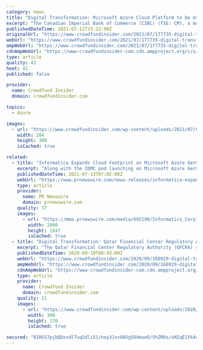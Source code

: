 ```yaml
---
category: news
title: "Digital Transformation: Microsoft Azure Cloud Platform to be Used by Canadian Imperial Bank of Commerce"
excerpt: "The Canadian Imperial Bank of Commerce (CIBC) (TSE: CM), a multinational banking and financial services corporation headquartered in Toronto, Ontario, has entered a multi-year deal to use Microsoft Azure as its main Cloud platform."
publishedDateTime: 2021-07-12T23:22:00Z
originalUrl: "https://www.crowdfundinsider.com/2021/07/177735-digital-transformation-microsoft-azure-cloud-platform-to-be-used-by-canadian-imperial-bank-of-commerce/"
webUrl: "https://www.crowdfundinsider.com/2021/07/177735-digital-transformation-microsoft-azure-cloud-platform-to-be-used-by-canadian-imperial-bank-of-commerce/"
ampWebUrl: "https://www.crowdfundinsider.com/2021/07/177735-digital-transformation-microsoft-azure-cloud-platform-to-be-used-by-canadian-imperial-bank-of-commerce/amp/"
cdnAmpWebUrl: "https://www-crowdfundinsider-com.cdn.ampproject.org/c/s/www.crowdfundinsider.com/2021/07/177735-digital-transformation-microsoft-azure-cloud-platform-to-be-used-by-canadian-imperial-bank-of-commerce/amp/"
type: article
quality: 41
heat: 41
published: false

provider:
  name: Crowdfund Insider
  domain: crowdfundinsider.com

topics:
  - Azure

images:
  - url: "https://www.crowdfundinsider.com/wp-content/uploads/2021/07/Christina-Kramer-284x300.jpg"
    width: 284
    height: 300
    isCached: true

related:
  - title: "Informatica Expands Cloud Footprint on Microsoft Azure Germany"
    excerpt: "Along with the IDMC pod launching on Microsoft Azure Germany, an additional IDMC pod is now available on Azure Southeast Asia, further expanding the reach of Informatica's cloud data management ..."
    publishedDateTime: 2021-07-13T07:02:00Z
    webUrl: "https://www.prnewswire.com/news-releases/informatica-expands-cloud-footprint-on-microsoft-azure-germany-889342108.html"
    type: article
    provider:
      name: PR Newswire
      domain: prnewswire.com
    quality: 37
    images:
      - url: "https://mma.prnewswire.com/media/692190/Informatica_Corp_Logo.jpg?p=facebook"
        width: 2000
        height: 1047
        isCached: true
  - title: "Digital Transformation: Qatar Financial Center Regulatory Authority to Migrate Online Services to Microsoft Cloud"
    excerpt: "The Qatar Financial Center Regulatory Authority (QFCRA) recently revealed that it will be migrating its online services to the Microsoft Cloud in order to move forward with its digital transformation strategy."
    publishedDateTime: 2020-09-19T00:43:00Z
    webUrl: "https://www.crowdfundinsider.com/2020/09/166929-digital-transformation-qatar-financial-center-regulatory-authority-to-migrate-online-services-to-microsoft-cloud/"
    ampWebUrl: "https://www.crowdfundinsider.com/2020/09/166929-digital-transformation-qatar-financial-center-regulatory-authority-to-migrate-online-services-to-microsoft-cloud/amp/"
    cdnAmpWebUrl: "https://www-crowdfundinsider-com.cdn.ampproject.org/c/s/www.crowdfundinsider.com/2020/09/166929-digital-transformation-qatar-financial-center-regulatory-authority-to-migrate-online-services-to-microsoft-cloud/amp/"
    type: article
    provider:
      name: Crowdfund Insider
      domain: crowdfundinsider.com
    quality: 21
    images:
      - url: "https://www.crowdfundinsider.com/wp-content/uploads/2020/04/Doha-Doha-Qatar-elissar-haidar-unsplash-300x270.jpg"
        width: 300
        height: 270
        isCached: true

secured: "R1HSS7pjbQDxxdlTuq5dliX1/noy3JvvOAVg5O4mueO/VhZM0s/xNIqE1Yk4rxG1Qsx8vgUK4/gVWeHlxT3SK4zXBCgbEXmRLbJKODcxGAPj4PwTSfzWJ/etnoIzzHCuR5nfiXJCoYwvFAhZUUkJgaM3IqWEHZE+uZ0taU+4byNErEa8GVPIwZmWudebrFx+Osgn+iKuAzWbTk+r+cX6a9lAKxO+8thV/CArDymqE6YC0cMRxZw1UuozZfberbYBMz58l032+V00TWPz1rAxuRm1pdSM399UZeAES2bUbCZiy/p0h3wFS6ZSkJqs2sk+3aMcb/j8cd2ViqG7DjWxQnNnm2qtOvWOAWqOT2k/Mkw=;U3gA3tyyAAplYItshwmyIg=="
---
```


